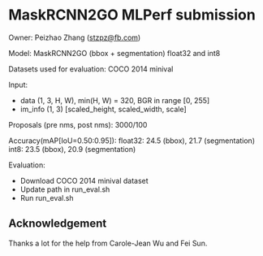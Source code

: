 # MaskRCNN2GO MLPerf submission

Owner: Peizhao Zhang (stzpz@fb.com)

Model: MaskRCNN2GO (bbox + segmentation) float32 and int8

Datasets used for evaluation: COCO 2014 minival

Input: 
  * data (1, 3, H, W), min(H, W) = 320, BGR in range [0, 255]
  * im_info (1, 3) [scaled_height, scaled_width, scale]

Proposals (pre nms, post nms): 3000/100

Accuracy(mAP[IoU=0.50:0.95]): 
	float32: 	24.5 (bbox), 21.7 (segmentation)
	int8:		23.5 (bbox), 20.9 (segmentation)

Evaluation:
* Download COCO 2014 minival dataset
* Update path in run_eval.sh
* Run run_eval.sh


## Acknowledgement

Thanks a lot for the help from Carole-Jean Wu and Fei Sun.

